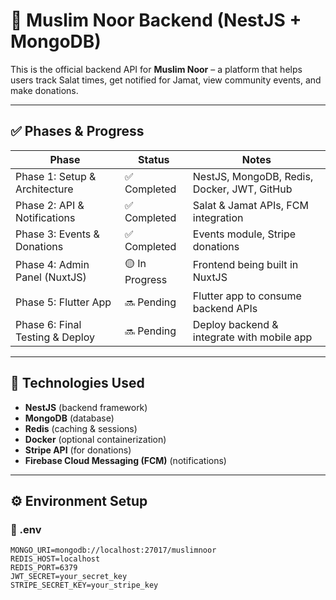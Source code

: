 # 🕌 Muslim Noor Backend (NestJS + MongoDB)

This is the official backend API for **Muslim Noor** – a platform that helps users track Salat times, get notified for Jamat, view community events, and make donations.

---

## ✅ Phases & Progress

| Phase                        | Status       | Notes                                         |
|-----------------------------|--------------|-----------------------------------------------|
| Phase 1: Setup & Architecture   | ✅ Completed  | NestJS, MongoDB, Redis, Docker, JWT, GitHub   |
| Phase 2: API & Notifications   | ✅ Completed  | Salat & Jamat APIs, FCM integration           |
| Phase 3: Events & Donations    | ✅ Completed  | Events module, Stripe donations               |
| Phase 4: Admin Panel (NuxtJS)  | 🟡 In Progress| Frontend being built in NuxtJS                |
| Phase 5: Flutter App           | 🔜 Pending    | Flutter app to consume backend APIs           |
| Phase 6: Final Testing & Deploy| 🔜 Pending    | Deploy backend & integrate with mobile app    |

---

## 🧰 Technologies Used

- **NestJS** (backend framework)
- **MongoDB** (database)
- **Redis** (caching & sessions)
- **Docker** (optional containerization)
- **Stripe API** (for donations)
- **Firebase Cloud Messaging (FCM)** (notifications)

---

## ⚙️ Environment Setup

### 🔐 .env
```env
MONGO_URI=mongodb://localhost:27017/muslimnoor
REDIS_HOST=localhost
REDIS_PORT=6379
JWT_SECRET=your_secret_key
STRIPE_SECRET_KEY=your_stripe_key
